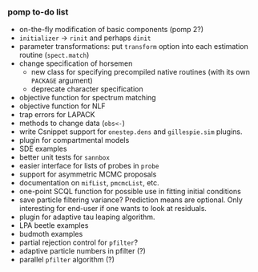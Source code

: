 ### pomp to-do list

- on-the-fly modification of basic components (pomp 2?)
- `initializer` -> `rinit` and perhaps `dinit`
- parameter transformations: put `transform` option into each estimation routine (`spect.match`)
- change specification of horsemen
	- new class for specifying precompiled native routines (with its own `PACKAGE` argument)
	- deprecate character specification
- objective function for spectrum matching
- objective function for NLF
- trap errors for LAPACK
- methods to change data (`obs<-`)
- write Csnippet support for `onestep.dens` and `gillespie.sim` plugins.
- plugin for compartmental models
- SDE examples
- better unit tests for `sannbox`
- easier interface for lists of probes in `probe`
- support for asymmetric MCMC proposals
- documentation on `mifList`, `pmcmcList`, etc.
- one-point SCQL function for possible use in fitting initial conditions
- save particle filtering variance?
    Prediction means are optional.
	Only interesting for end-user if one wants to look at residuals.
- plugin for adaptive tau leaping algorithm.
- LPA beetle examples
- budmoth examples
- partial rejection control for `pfilter`?
- adaptive particle numbers in pfilter (?)
- parallel `pfilter` algorithm (?)

